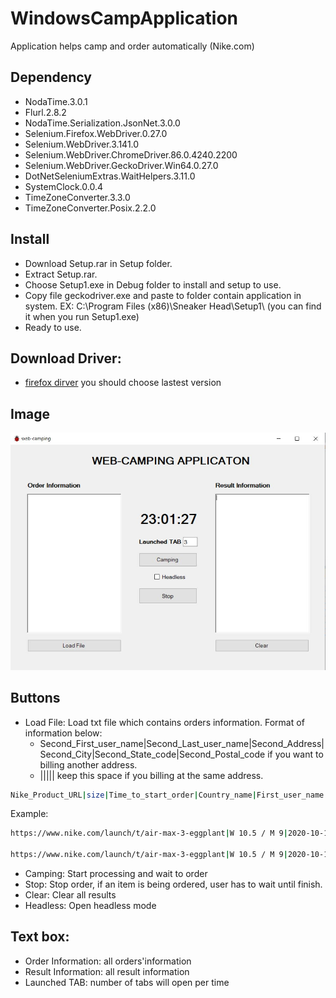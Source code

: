# WindowsCampApplication
Application helps camp and order automatically (Nike.com)
## Dependency
- NodaTime.3.0.1
- Flurl.2.8.2
- NodaTime.Serialization.JsonNet.3.0.0
- Selenium.Firefox.WebDriver.0.27.0
- Selenium.WebDriver.3.141.0
- Selenium.WebDriver.ChromeDriver.86.0.4240.2200
- Selenium.WebDriver.GeckoDriver.Win64.0.27.0
- DotNetSeleniumExtras.WaitHelpers.3.11.0
- SystemClock.0.0.4
- TimeZoneConverter.3.3.0
- TimeZoneConverter.Posix.2.2.0
## Install
- Download Setup.rar in Setup folder.
- Extract Setup.rar.
- Choose Setup1.exe in Debug folder to install and setup to use.
- Copy file geckodriver.exe and paste to folder contain application in system. 
EX: C:\Program Files (x86)\Sneaker Head\Setup1\ (you can find it when you run Setup1.exe)
- Ready to use.
## Download Driver:
- [firefox dirver](https://github.com/mozilla/geckodriver/releases) you should choose lastest version
## Image
![alt-text](https://github.com/TrieuLe0801/WindowsCampApplication/blob/master/1.JPG)
## Buttons
- Load File: Load txt file which contains orders information. Format of information below:
  + Second_First_user_name|Second_Last_user_name|Second_Address|Second_City|Second_State_code|Second_Postal_code if you want to billing another address.
  + ||||| keep this space if you billing at the same address.
  
```bash
Nike_Product_URL|size|Time_to_start_order|Country_name|First_user_name|Last_user_name|Address|City|State_code|Postal_code|Email|Phone_number|Credit_card|Expiration_Date|CVV|Second_First_user_name|Second_Last_user_name|Second_Address|Second_City|Second_State_code|Second_Postal_code
```
Example:
```bash
https://www.nike.com/launch/t/air-max-3-eggplant|W 10.5 / M 9|2020-10-12 11:50 PM|United States|Debra|Witkop|8440 Zephyr Ct|Arvada|CO|80005|seankerhead12@gmail.com|(303) 829-4107|5148880003424949|09/20|119|Derbin|Witkop|8442 Zephyr Ct|Arvada|CA|80006

https://www.nike.com/launch/t/air-max-3-eggplant|W 10.5 / M 9|2020-10-12 11:50 PM|United States|Debra|Witkop|8440 Zephyr Ct|Arvada|CO|80005|seankerhead12@gmail.com|(303) 829-4107|5148880003424949|09/20|119||||||
```
- Camping: Start processing and wait to order
- Stop: Stop order, if an item is being ordered, user has to wait until finish.
- Clear: Clear all results
- Headless: Open headless mode
## Text box:
- Order Information: all orders'information
- Result Information: all result information
- Launched TAB: number of tabs will open per time
